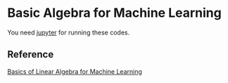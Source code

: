 # Basic Algebra for Machine Learning

You need [jupyter](https://jupyter.org/) for running these codes.

## Reference

[Basics of Linear Algebra for Machine Learning](https://machinelearningmastery.com/linear_algebra_for_machine_learning/)